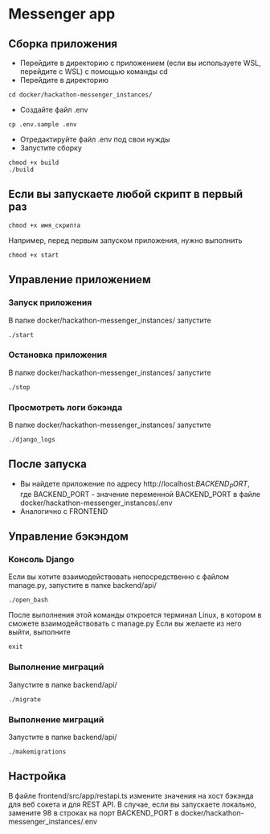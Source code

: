 # Messenger app



## Сборка приложения

- Перейдите в директорию с приложением (если вы используете WSL, перейдите с WSL)
с помощью команды cd
- Перейдите в директорию
```
cd docker/hackathon-messenger_instances/
```
- Создайте файл .env
```
cp .env.sample .env
```
- Отредактируйте файл .env под свои нужды
- Запустите сборку
```
chmod +x build
./build
```

## Если вы запускаете любой скрипт в первый раз
```
chmod +x имя_скрипта
```
Например, перед первым запуском приложения, нужно выполнить
```
chmod +x start
```
## Управлениe приложением
### Запуск приложения
В папке docker/hackathon-messenger_instances/ запустите
```
./start
```

### Остановка приложения
В папке docker/hackathon-messenger_instances/ запустите
```
./stop
```

### Просмотреть логи бэкэнда
В папке docker/hackathon-messenger_instances/ запустите
```
./django_logs
```
## После запуска
- Вы найдете приложение по адресу http://localhost:$BACKEND_PORT$,
где BACKEND_PORT - значение переменной BACKEND_PORT в файле docker/hackathon-messenger_instances/.env
- Аналогично с FRONTEND
## Управление бэкэндом
### Консоль Django
Если вы хотите взаимодействовать непосредственно с файлом manage.py, запустите в папке backend/api/
```
./open_bash
```
После выполнения этой команды откроется терминал Linux, в котором в сможете взаимодействовать с manage.py
Если вы желаете из него выйти, выполните
```
exit
```
### Выполнение миграций
Запустите в папке backend/api/
```
./migrate
```
### Выполнение миграций
Запустите в папке backend/api/
```
./makemigrations
```
## Настройка
В файле frontend/src/app/restapi.ts измените значения на хост бэкэнда для веб сокета и для REST API. В случае, если вы запускаете локально, замените 98 в строках на порт BACKEND_PORT в docker/hackathon-messenger_instances/.env
